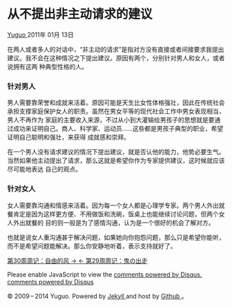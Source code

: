 #  从不提出非主动请求的建议

[ Yuguo ](http://yuguo.us) 2011年 01月 13日

在两人或者多人的对话中，“非主动的请求”是指对方没有直接或者间接要求我提出建议。我不会在这种情况之下提出建议。原因有两个，分别针对男人和女人，或者说拥有这两
种典型性格的人。

###  针对男人

男人需要靠荣誉和成就来活着。原因可能是天生比女性体格强壮，因此在传统社会承担支撑家庭保护女人的职责。虽然在男女平等的现代社会工作中男女表现相当，男人不再作为
家庭的主要收入来源，不过从小到大灌输给男孩子的思想就是要通过成功来证明自己。商人、科学家、运动员……这些都是男孩子典型的职业，希望证明自己聪明和强壮，来获得
成就感和崇拜。

在一个男人没有请求建议的情况下提出建议，就是否认他的能力，他势必要生气。当然如果他主动提出了请求，那么这就是希望你作为专家提供建议，这时候就应该尽可能地表达
自己的观点。

###  针对女人

女人需要靠沟通和情感来活着。因为每一个女人都是心理学专家。两个男人外出就餐肯定是因为这样更方便、不用做饭和洗碗，饭桌上也能继续讨论问题，但两个女人外出就餐的
目的则一般是为了感情沟通，认为是一个很好的机会了解对方。

也就是说女人重沟通甚于解决问题，如果她向你抱怨问题，那么只是希望你能听，而不是希望问题能解决。那么你安静地听着，表示支持就好了。

[ 第30周周记：自由的风 → ](/weblog/week-30/) [ ← 第29周周记：鬼の出走 ](/weblog/week-29/)

Please enable JavaScript to view the [ comments powered by Disqus.
](http://disqus.com/?ref_noscript) [ comments powered by  Disqus
](http://disqus.com)

© 2009 – 2014 Yuguo. Powered by [ Jekyll ](https://github.com/mojombo/jekyll)
and host by [ Github ](https://github.com/yuguo) 。

